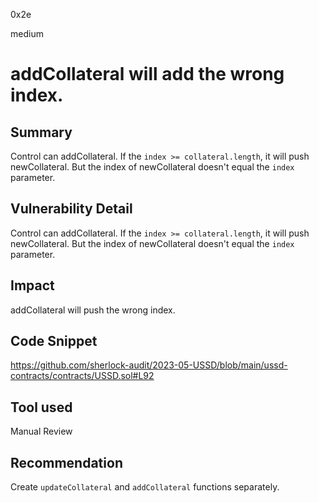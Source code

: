 0x2e

medium

# addCollateral will add the wrong index.

## Summary

Control can addCollateral. If the `index >= collateral.length`, it will push newCollateral. But the index of newCollateral doesn't equal the `index` parameter.

## Vulnerability Detail

Control can addCollateral. If the `index >= collateral.length`, it will push newCollateral. But the index of newCollateral doesn't equal the `index` parameter.

## Impact

addCollateral will push the wrong index.

## Code Snippet

https://github.com/sherlock-audit/2023-05-USSD/blob/main/ussd-contracts/contracts/USSD.sol#L92

## Tool used

Manual Review

## Recommendation

Create `updateCollateral` and `addCollateral` functions separately.
